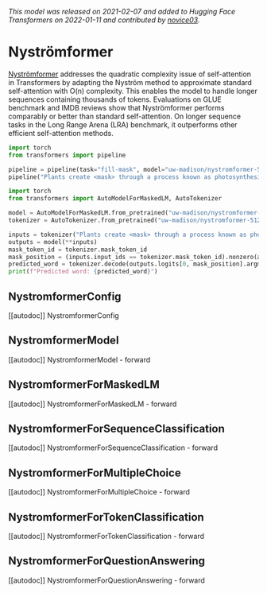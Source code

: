 <!--Copyright 2022 The HuggingFace Team. All rights reserved.

Licensed under the Apache License, Version 2.0 (the "License"); you may not use this file except in compliance with
the License. You may obtain a copy of the License at

http://www.apache.org/licenses/LICENSE-2.0

Unless required by applicable law or agreed to in writing, software distributed under the License is distributed on
an "AS IS" BASIS, WITHOUT WARRANTIES OR CONDITIONS OF ANY KIND, either express or implied. See the License for the
specific language governing permissions and limitations under the License.

⚠️ Note that this file is in Markdown but contain specific syntax for our doc-builder (similar to MDX) that may not be
rendered properly in your Markdown viewer.

-->
*This model was released on 2021-02-07 and added to Hugging Face Transformers on 2022-01-11 and contributed by [novice03](https://huggingface.co/novice03).*

# Nyströmformer

[Nyströmformer](https://huggingface.co/papers/2102.03902) addresses the quadratic complexity issue of self-attention in Transformers by adapting the Nyström method to approximate standard self-attention with O(n) complexity. This enables the model to handle longer sequences containing thousands of tokens. Evaluations on GLUE benchmark and IMDB reviews show that Nyströmformer performs comparably or better than standard self-attention. On longer sequence tasks in the Long Range Arena (LRA) benchmark, it outperforms other efficient self-attention methods.

<hfoptions id="usage">
<hfoption id="Pipeline">

```py
import torch
from transformers import pipeline

pipeline = pipeline(task="fill-mask", model="uw-madison/nystromformer-512", dtype="auto")
pipeline("Plants create <mask> through a process known as photosynthesis.")
```

</hfoption>
<hfoption id="AutoModel">

```py
import torch
from transformers import AutoModelForMaskedLM, AutoTokenizer

model = AutoModelForMaskedLM.from_pretrained("uw-madison/nystromformer-512", dtype="auto")
tokenizer = AutoTokenizer.from_pretrained("uw-madison/nystromformer-512")

inputs = tokenizer("Plants create <mask> through a process known as photosynthesis.", return_tensors="pt")
outputs = model(**inputs)
mask_token_id = tokenizer.mask_token_id
mask_position = (inputs.input_ids == tokenizer.mask_token_id).nonzero(as_tuple=True)[1]
predicted_word = tokenizer.decode(outputs.logits[0, mask_position].argmax(dim=-1))
print(f"Predicted word: {predicted_word}")
```

</hfoption>
</hfoptions>

## NystromformerConfig

[[autodoc]] NystromformerConfig

## NystromformerModel

[[autodoc]] NystromformerModel
    - forward

## NystromformerForMaskedLM

[[autodoc]] NystromformerForMaskedLM
    - forward

## NystromformerForSequenceClassification

[[autodoc]] NystromformerForSequenceClassification
    - forward

## NystromformerForMultipleChoice

[[autodoc]] NystromformerForMultipleChoice
    - forward

## NystromformerForTokenClassification

[[autodoc]] NystromformerForTokenClassification
    - forward

## NystromformerForQuestionAnswering

[[autodoc]] NystromformerForQuestionAnswering
    - forward

